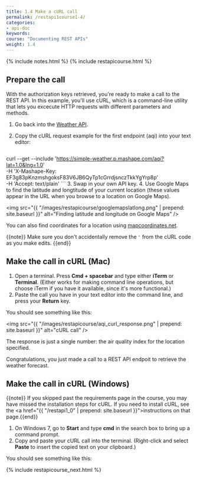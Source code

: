 ```yaml
---
title: 1.4 Make a cURL call
permalink: /restapi1course1-4/
categories:
- api-doc
keywords: 
course: "Documenting REST APIs"
weight: 1.4
---
```

{% include notes.html %}
{% include restapicourse.html %}

## Prepare the call

With the authorization keys retrieved, you're ready to make a call to the REST API. In this example, you'll use cURL, which is a command-line utility that lets you excecute HTTP requests with different parameters and methods.

1. Go back into the [Weather API](https://www.mashape.com/fyhao/weather-13).
2. Copy the cURL request example for the first endpoint (aqi) into your text editor:
	
	```
curl --get --include 'https://simple-weather.p.mashape.com/aqi?lat=1.0&lng=1.0' \
  -H 'X-Mashape-Key: EF3g83pKnzmshgoksF83V6JB6QyTp1cGrrdjsnczTkkYgYrp8p' \
  -H 'Accept: text/plain'
	```
3. Swap in your own API key.
4. Use Google Maps to find the latitude and longtitude of your current location (these values appear in the URL when you browse to a location on Google Maps).
	
<img src="{{ "/images/restapicourse/googlemapslatlong.png" | prepend: site.baseurl }}" alt="Finding latitude and longitude on Google Maps" />

You can also find coordinates for a location using [mapcoordinates.net](http://www.mapcoordinates.net/en).
	
{{note}} Make sure you don't accidentally remove the `'` from the cURL code as you make edits. {{end}}

## Make the call in cURL (Mac)

1. Open a terminal. Press **Cmd + spacebar** and type either **iTerm** or **Terminal**. (Either works for making command line operations, but choose iTerm if you have it available, since it's more functional.)
2. Paste the call you have in your text editor into the command line, and press your **Return** key.

You should see something like this:

<img src="{{ "/images/restapicourse/aqi_curl_response.png" | prepend: site.baseurl }}" alt="cURL call" />

The response is just a single number: the air quality index for the location specified. 

Congratulations, you just made a call to a REST API endpoit to retrieve the weather forecast.

## Make the call in cURL (Windows)

{{note}} If you skipped past the requirements page in the course, you may have missed the installation steps for cURL. If you need to install cURL, see the <a href="{{ "/restapi1_0" | prepend: site.baseurl }}">instructions on that page</a>.{{end}}

1. On Windows 7, go to **Start** and type **cmd** in the search box to bring up a command prompt. 
2. Copy and paste your cURL call into the terminal. (Right-click and select **Paste** to insert the copied text on your clipboard.)

You should see something like this:



{% include restapicourse_next.html %}



